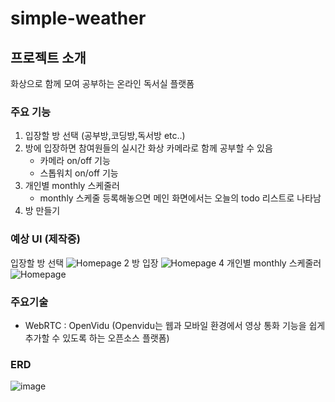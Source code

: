 # simple-weather

## 프로젝트 소개
화상으로 함께 모여 공부하는 온라인 독서실 플랫폼

### 주요 기능
1. 입장할 방 선택 (공부방,코딩방,독서방 etc..)
2. 방에 입장하면 참여원들의 실시간 화상 카메라로 함께 공부할 수 있음
   - 카메라 on/off 기능
   - 스톱워치 on/off 기능
3. 개인별 monthly 스케줄러
   - monthly 스케줄 등록해놓으면 메인 화면에서는 오늘의 todo 리스트로 나타남
4. 방 만들기

### 예상 UI (제작중)
입장할 방 선택
![Homepage 2](https://github.com/wooni97/Algorithm-Data-Structure/assets/55667589/9d64e1fa-a4c4-4ea5-ab20-878b4dd08ea5)
방 입장
![Homepage 4](https://github.com/wooni97/Algorithm-Data-Structure/assets/55667589/c446ccec-1b47-4943-a3be-016c8b1a18ea)
개인별 monthly 스케줄러
![Homepage](https://github.com/wooni97/JAVA-Spring/assets/55667589/e60c2ef4-be86-43a4-9863-42570af96183)



### 주요기술
- WebRTC : OpenVidu (Openvidu는 웹과 모바일 환경에서 영상 통화 기능을 쉽게 추가할 수 있도록 하는 오픈소스 플랫폼)
  
### ERD
![image](https://github.com/wooni97/JAVA-Spring/assets/55667589/d1aa2c06-629b-4294-b900-58f6ed09adb3)
